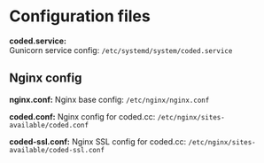 # Configuration files

**coded.service:**  
Gunicorn service config: `/etc/systemd/system/coded.service`

## Nginx config

**nginx.conf:**
Nginx base config: `/etc/nginx/nginx.conf`

**coded.conf:**
Nginx config for coded.cc: `/etc/nginx/sites-available/coded.conf`

**coded-ssl.conf:**
Nginx SSL config for coded.cc: `/etc/nginx/sites-available/coded-ssl.conf`
